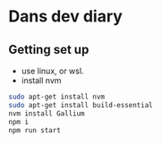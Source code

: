 # Dans dev diary

## Getting set up

- use linux, or wsl.
- install nvm

```bash
sudo apt-get install nvm
sudo apt-get install build-essential
nvm install Gallium
npm i
npm run start
```
